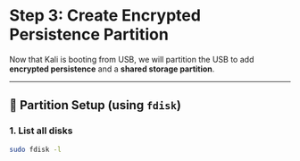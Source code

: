 # Step 3: Create Encrypted Persistence Partition

Now that Kali is booting from USB, we will partition the USB to add **encrypted persistence** and a **shared storage partition**.

---

## 🧩 Partition Setup (using `fdisk`)

### 1. List all disks
```bash
sudo fdisk -l
